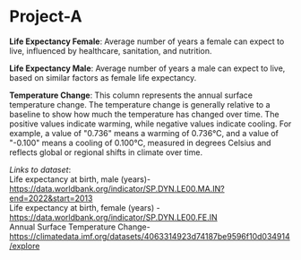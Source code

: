 # Project-A

**Life Expectancy Female**:  Average number of years a female can expect to live, influenced by healthcare, sanitation, and nutrition.<br/>

**Life Expectancy Male**:  Average number of years a male can expect to live, based on similar factors as female life expectancy. <br/>

**Temperature Change**:  This column represents the annual surface temperature change. The temperature change is generally relative to a baseline to show how much the temperature has changed over time.
The positive values indicate warming, while negative values indicate cooling. For example, a value of "0.736" means a warming of 0.736°C, and a value of "-0.100" means a cooling of 0.100°C, measured in degrees Celsius and reflects global or regional shifts in climate over time. <br/>



*Links to dataset*: <br/>
Life expectancy at birth, male (years)- https://data.worldbank.org/indicator/SP.DYN.LE00.MA.IN?end=2022&start=2013 <br/>
Life expectancy at birth, female (years) - https://data.worldbank.org/indicator/SP.DYN.LE00.FE.IN <br/>
Annual Surface Temperature Change- https://climatedata.imf.org/datasets/4063314923d74187be9596f10d034914/explore <br/>
